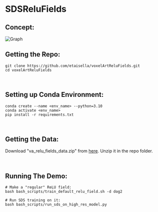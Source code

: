 # SDSReluFields

## Concept:
![Graph](https://ibb.co/KNWXzhj "Flow:")

## Getting the Repo:
    git clone https://github.com/etaisella/voxelArtReluFields.git
    cd voxelArtReluFields

</br>

## Setting up Conda Environment:
    conda create --name <env_name> --python=3.10
    conda activate <env_name>
    pip install -r requirements.txt

</br>

## Getting the Data:
Download "va_relu_fields_data.zip" from [here](https://drive.google.com/drive/folders/15nsQQzF1ykgefZ4WXuINgdOM90VxtXvL?usp=sharing).
Unzip it in the repo folder.

</br>

## Running The Demo:
    # Make a "regular" ReLU field:
    bash bash_scripts/train_default_relu_field.sh -d dog2

    # Run SDS training on it:
    bash bash_scripts/run_sds_on_high_res_model.py




